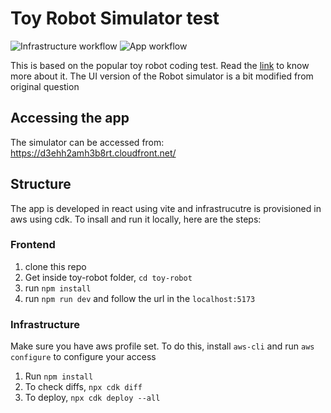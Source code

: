 # Toy Robot Simulator test
![Infrastructure workflow](https://github.com/uvishere/toy-robot-challenge/actions/workflows/aws-deploy.yml/badge.svg)
![App workflow](https://github.com/uvishere/toy-robot-challenge/actions/workflows/publish-app.yml/badge.svg)

This is based on the popular toy robot coding test. Read the [link](https://joneaves.wordpress.com/2014/07/21/toy-robot-coding-test/) to know more about it.
The UI version of the Robot simulator is a bit modified from original question

## Accessing the app
The simulator can be accessed from: https://d3ehh2amh3b8rt.cloudfront.net/

## Structure
The app is developed in react using vite and infrastrucutre is provisioned in aws using cdk. To insall and run it locally, here are the steps:

### Frontend
1. clone this repo
2. Get inside toy-robot folder, `cd toy-robot` 
3. run `npm install`
4. run `npm run dev` and follow the url in the `localhost:5173`

### Infrastructure
Make sure you have aws profile set. To do this, install `aws-cli` and run `aws configure` to configure your access
1. Run `npm install`
2. To check diffs, `npx cdk diff`
3. To deploy, `npx cdk deploy --all`


